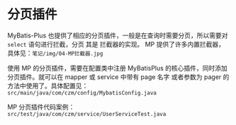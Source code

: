 # 分页插件
MyBatis-Plus 也提供了相应的分页插件，一般是在查询时需要分页，所以需要对 `select` 语句进行拦截，分页 其是 拦截器的实现。
MP 提供了许多内置拦截器，具体见：`笔记/img/04-MP拦截器.jpg`

使用 MP 的分页插件，需要在配置类中注册 MyBatisPlus 的核心插件，同时添加分页插件。就可以在 mapper 或 service 中带有 page 名字
或者参数为 pager 的方法中使用了。具体配置见： `src/main/java/com/czm/config/MybatisConfig.java`

MP 分页插件代码案例：`src/test/java/com/czm/service/UserServiceTest.java`